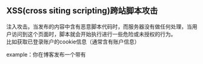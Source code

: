 ## XSS(cross siting scripting)跨站脚本攻击
注入攻击。当发布的内容中含有恶意脚本代码时，而服务器没有做任何处理，当用户访问到这个页面时，脚本就会开始执行进行一些危险或未授权的行为。  
比如获取已登录账户的cookie信息（通常含有账户信息）

example：你在博客发布一个带有<script>代码的文章，发布成功后，当用户浏览时，脚本执行，你就可以获得用户的cookie信息，然后将cookie发送给你。  

防护方案：  
`<`替换为`&lt`,`>`替换为`&gt`，后端替换比较好，前端替换影响性能  
如果后端传回的数据一定要带html标签，一般可以借用一些现成的工具负责净化  
另外页面展示数据时少用`innerHTML`,用`textContent`

## CSRF(cross site request forgery)
习惯上把通过 XSS 来实现的 CSRF 称为 XSRF  
XSRF是通过伪造请求，冒充用户在站内的正常操作，即通过 XSS 或链接欺骗等途径，让用户在本机（即拥有身份 cookie 的浏览器端）发起用户所不知道的请求。  

example：登录购物网站，浏览商品，网站付费接口是xxx.com/pay?id=100，但是没有验证=》收到一封邮件，隐藏着<img src='xxx.com/pay?id=100'>，因为已经处于登录状态，所以查看邮件，脚本执行，钱就没有啦  

防护方案：  
增加验证流程  

对于数据库的更改操作（insert、update和delete），表单必须使用post请求。这是为了防止类似于在一个img和src里面写一个路径，让用户错误访问改动数据库的问题。（因为可以通过get请求发送url链接来进行请求）

因为html表单的action是可以跨域提交的，用户在一个网站提交到另一个网站，可能他还不知情，这就需要确保用户的来源表单是可信的，一般的做法是在表单里面添加一段隐藏的唯一的token，像sessionId那样可以验明用户的身份，接收表单的同时确认这个token的有效性。

资料：  
- [前端开发中如何做到页面安全，防止 xss ，csrf 这样的欺骗及伪造？](https://www.zhihu.com/question/20142673)  
- [总结 XSS 与 CSRF 两种跨站攻击](https://blog.tonyseek.com/post/introduce-to-xss-and-csrf/)
